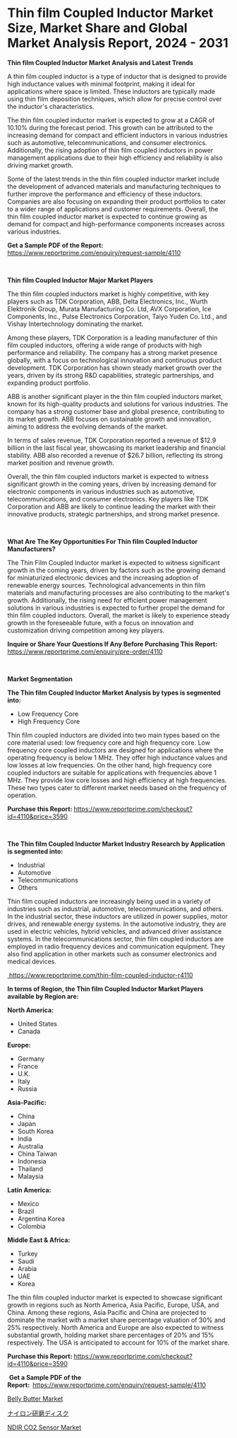 <p><h1>Thin film Coupled Inductor Market Size, Market Share and Global Market Analysis Report, 2024 - 2031</h1></p><p><strong>Thin film Coupled Inductor Market Analysis and Latest Trends</strong></p>
<p><p>A thin film coupled inductor is a type of inductor that is designed to provide high inductance values with minimal footprint, making it ideal for applications where space is limited. These inductors are typically made using thin film deposition techniques, which allow for precise control over the inductor's characteristics.</p><p>The thin film coupled inductor market is expected to grow at a CAGR of 10.10% during the forecast period. This growth can be attributed to the increasing demand for compact and efficient inductors in various industries such as automotive, telecommunications, and consumer electronics. Additionally, the rising adoption of thin film coupled inductors in power management applications due to their high efficiency and reliability is also driving market growth.</p><p>Some of the latest trends in the thin film coupled inductor market include the development of advanced materials and manufacturing techniques to further improve the performance and efficiency of these inductors. Companies are also focusing on expanding their product portfolios to cater to a wider range of applications and customer requirements. Overall, the thin film coupled inductor market is expected to continue growing as demand for compact and high-performance components increases across various industries.</p></p>
<p><strong>Get a Sample PDF of the Report:&nbsp;</strong> <a href="https://www.reportprime.com/enquiry/request-sample/4110">https://www.reportprime.com/enquiry/request-sample/4110</a></p>
<p>&nbsp;</p>
<p><strong>Thin film Coupled Inductor Major Market Players</strong></p>
<p><p>The thin film coupled inductors market is highly competitive, with key players such as TDK Corporation, ABB, Delta Electronics, Inc., Wurth Elektronik Group, Murata Manufacturing Co. Ltd, AVX Corporation, Ice Components, Inc., Pulse Electronics Corporation, Taiyo Yuden Co. Ltd., and Vishay Intertechnology dominating the market.</p><p>Among these players, TDK Corporation is a leading manufacturer of thin film coupled inductors, offering a wide range of products with high performance and reliability. The company has a strong market presence globally, with a focus on technological innovation and continuous product development. TDK Corporation has shown steady market growth over the years, driven by its strong R&D capabilities, strategic partnerships, and expanding product portfolio.</p><p>ABB is another significant player in the thin film coupled inductors market, known for its high-quality products and solutions for various industries. The company has a strong customer base and global presence, contributing to its market growth. ABB focuses on sustainable growth and innovation, aiming to address the evolving demands of the market.</p><p>In terms of sales revenue, TDK Corporation reported a revenue of $12.9 billion in the last fiscal year, showcasing its market leadership and financial stability. ABB also recorded a revenue of $26.7 billion, reflecting its strong market position and revenue growth.</p><p>Overall, the thin film coupled inductors market is expected to witness significant growth in the coming years, driven by increasing demand for electronic components in various industries such as automotive, telecommunications, and consumer electronics. Key players like TDK Corporation and ABB are likely to continue leading the market with their innovative products, strategic partnerships, and strong market presence.</p></p>
<p>&nbsp;</p>
<p><strong>What Are The Key Opportunities For Thin film Coupled Inductor Manufacturers?</strong></p>
<p><p>The Thin Film Coupled Inductor market is expected to witness significant growth in the coming years, driven by factors such as the growing demand for miniaturized electronic devices and the increasing adoption of renewable energy sources. Technological advancements in thin film materials and manufacturing processes are also contributing to the market's growth. Additionally, the rising need for efficient power management solutions in various industries is expected to further propel the demand for thin film coupled inductors. Overall, the market is likely to experience steady growth in the foreseeable future, with a focus on innovation and customization driving competition among key players.</p></p>
<p><strong>Inquire or Share Your Questions If Any Before Purchasing This Report:</strong> <a href="https://www.reportprime.com/enquiry/pre-order/4110">https://www.reportprime.com/enquiry/pre-order/4110</a></p>
<p>&nbsp;</p>
<p><strong>Market Segmentation</strong></p>
<p><strong>The Thin film Coupled Inductor Market Analysis by types is segmented into:</strong></p>
<p><ul><li>Low Frequency Core</li><li>High Frequency Core</li></ul></p>
<p><p>Thin film coupled inductors are divided into two main types based on the core material used: low frequency core and high frequency core. Low frequency core coupled inductors are designed for applications where the operating frequency is below 1 MHz. They offer high inductance values and low losses at low frequencies. On the other hand, high frequency core coupled inductors are suitable for applications with frequencies above 1 MHz. They provide low core losses and high efficiency at high frequencies. These two types cater to different market needs based on the frequency of operation.</p></p>
<p><strong>Purchase this Report:&nbsp;</strong><a href="https://www.reportprime.com/checkout?id=4110&price=3590">https://www.reportprime.com/checkout?id=4110&price=3590</a></p>
<p>&nbsp;</p>
<p><strong>The Thin film Coupled Inductor Market Industry Research by Application is segmented into:</strong></p>
<p><ul><li>Industrial</li><li>Automotive</li><li>Telecommunications</li><li>Others</li></ul></p>
<p><p>Thin film coupled inductors are increasingly being used in a variety of industries such as industrial, automotive, telecommunications, and others. In the industrial sector, these inductors are utilized in power supplies, motor drives, and renewable energy systems. In the automotive industry, they are used in electric vehicles, hybrid vehicles, and advanced driver assistance systems. In the telecommunications sector, thin film coupled inductors are employed in radio frequency devices and communication equipment. They also find application in other markets such as consumer electronics and medical devices.</p></p>
<p><a href="https://www.reportprime.com/thin-film-coupled-inductor-r4110">&nbsp;https://www.reportprime.com/thin-film-coupled-inductor-r4110</a></p>
<p><strong>In terms of Region, the Thin film Coupled Inductor Market Players available by Region are:</strong></p>
<p>
    <p> <strong> North America: </strong>
        <ul>
            <li>United States</li>
            <li>Canada</li>
        </ul>
        </p> 
    <p> <strong> Europe: </strong>
        <ul>
            <li>Germany</li>
            <li>France</li>
            <li>U.K.</li>
            <li>Italy</li>
            <li>Russia</li>
        </ul>
        </p> 
    <p> <strong> Asia-Pacific: </strong>
        <ul>
            <li>China</li>
            <li>Japan</li>
            <li>South Korea</li>
            <li>India</li>
            <li>Australia</li>
            <li>China Taiwan</li>
            <li>Indonesia</li>
            <li>Thailand</li>
            <li>Malaysia</li>
        </ul>
        </p> 
    <p> <strong> Latin America: </strong>
        <ul>
            <li>Mexico</li>
            <li>Brazil</li>
            <li>Argentina Korea</li>
            <li>Colombia</li>
        </ul>
        </p> 
    <p> <strong> Middle East & Africa: </strong>
        <ul>
            <li>Turkey</li>
            <li>Saudi</li>
            <li>Arabia</li>
            <li>UAE</li>
            <li>Korea</li>
        </ul>
    </p>
    </p>
<p><p>The thin film coupled inductor market is expected to showcase significant growth in regions such as North America, Asia Pacific, Europe, USA, and China. Among these regions, Asia Pacific and China are projected to dominate the market with a market share percentage valuation of 30% and 25% respectively. North America and Europe are also expected to witness substantial growth, holding market share percentages of 20% and 15% respectively. The USA is anticipated to account for 10% of the market share.</p></p>
<p><strong>Purchase this Report: </strong><a href="https://www.reportprime.com/checkout?id=4110&price=3590">https://www.reportprime.com/checkout?id=4110&price=3590</a></p>
<p>&nbsp;<strong>Get a Sample PDF of the Report:&nbsp;&nbsp;</strong><a href="https://www.reportprime.com/enquiry/request-sample/4110">https://www.reportprime.com/enquiry/request-sample/4110</a></p>
<p><strong></strong></p>
<p><p><a href="https://issuu.com/reportprime-2/docs/belly-butter-market-size-2030.pptx">Belly Butter Market</a></p><p><a href="https://github.com/oqoeusbvpadwjs08/Market-Research-Report-List-2/blob/main/698916373402.md">ナイロン研磨ディスク</a></p><p><a href="https://github.com/RichRobinson5/Market-Research-Report-List-5/blob/main/ndir-co2-sensor-market.md">NDIR CO2 Sensor Market</a></p></p>